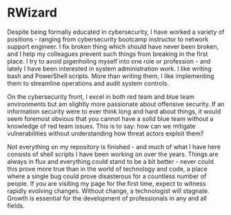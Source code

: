 # RWizard
Despite being formally educated in cybersecurity, I have worked a variety of positions - ranging from cybersecurity bootcamp instructor to network support engineer. I fix broken thing which should have never been broken, and I help my colleagues prevent such things from breaking in the first place. I try to avoid pigenholing myself into one role or profession - and lately I have been interested in system administration work. I like writing bash and PowerShell scripts. More than writing them, I like implementing them to streamline operations and audit system controls. 

On the cybersecurity front, I excel in both red team and blue team environments but am slightly more passionate about offensive security. If an information security were to ever think long and hard about things, it would seem foremost obvious that you cannot have a solid blue team without a knowledge of red team issues. This is to say: how can we mitigate vulnerabilities without understanding how threat actors exploit them?  

Not everything on my repository is finished - and much of what I have here consists of shell scripts I have been working on over the years. Things are always in flux and everything could stand to be a bit better - never could this prove more true than in the world of technology and code, a place where a single bug could prove disasterous for a countless number of people. If you are visiting my page for the first time, expect to witness rapidly evolving changes. Without change, a technologist will stagnate. Growth is essential for the development of professionals in any and all fields. 
